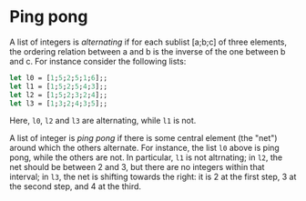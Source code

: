 # Ping pong

A list of integers is *alternating* if for each sublist [a;b;c] of three elements, the ordering relation between a and b is the inverse of the one between b and c.
For instance consider the following lists:
```ocaml
let l0 = [1;5;2;5;1;6];;
let l1 = [1;5;2;5;4;3];;
let l2 = [1;5;2;3;2;4];;
let l3 = [1;3;2;4;3;5];;
```
Here, `l0`, `l2` and `l3` are alternating, while `l1` is not.

A list of integer is *ping pong* if there is some central element
(the "net") around which the others alternate.
For instance, the list `l0` above is ping pong, while the others are not.
In particular,
`l1` is not altrnating;
in `l2`, the net should be between 2 and 3,
but there are no integers within that interval;
in `l3`, the net is shifting towards the right: it is 2 at the first step,
3 at the second step, and 4 at the third.
